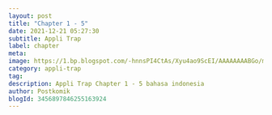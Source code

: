 ```yaml
---
layout: post 
title: "Chapter 1 - 5"
date: 2021-12-21 05:27:30
subtitle: Appli Trap
label: chapter
meta: 
image: https://1.bp.blogspot.com/-hnnsPI4CtAs/Xyu4ao9ScEI/AAAAAAAABGo/mWTYPAR1wL8EJLhZhz5LcA_huaOtimuAwCLcBGAsYHQ/s72-c/Appli-Trap.jpg
category: appli-trap
tag: 
description: Appli Trap Chapter 1 - 5 bahasa indonesia 
author: Postkomik
blogId: 3456897846255163924
---
```

